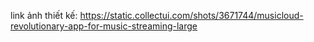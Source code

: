 link ảnh thiết kế: https://static.collectui.com/shots/3671744/musicloud-revolutionary-app-for-music-streaming-large